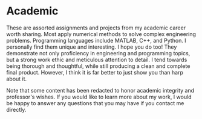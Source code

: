 # Academic
These are assorted assignments and projects from my academic career worth sharing. Most apply numerical methods to solve complex engineering problems. Programming languages include MATLAB, C++, and Python. I personally find them unique and interesting. I hope you do too! They demonstrate not only proficiency in engineering and programming topics, but a strong work ethic and meticulous attention to detail. I tend towards being thorough and thoughtful, while still producing a clean and complete final product. However, I think it is far better to just show you than harp about it.

Note that some content has been redacted to honor academic integrity and professor's wishes. If you would like to learn more about my work, I would be happy to answer any questions that you may have if you contact me directly.
